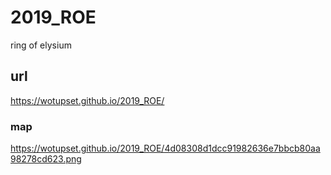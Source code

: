 # 2019_ROE
ring of elysium
## url
https://wotupset.github.io/2019_ROE/
### map
https://wotupset.github.io/2019_ROE/4d08308d1dcc91982636e7bbcb80aa98278cd623.png
